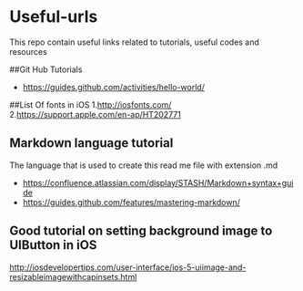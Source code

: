 # Useful-urls
This repo contain useful links related to tutorials, useful codes and resources

##Git Hub Tutorials
 * https://guides.github.com/activities/hello-world/

##List Of fonts in iOS
1.http://iosfonts.com/<br/>
2.https://support.apple.com/en-ap/HT202771</br>

## Markdown language tutorial
   The language that is used to create this read me file with extension .md 
   <br/>
   * https://confluence.atlassian.com/display/STASH/Markdown+syntax+guide
   * https://guides.github.com/features/mastering-markdown/
   
## Good tutorial on setting background image to UIButton in iOS
http://iosdevelopertips.com/user-interface/ios-5-uiimage-and-resizableimagewithcapinsets.html
